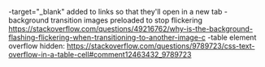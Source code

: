 -target="_blank" added to links so that they'll open in a new tab
-background transition images preloaded to stop flickering https://stackoverflow.com/questions/49216762/why-is-the-background-flashing-flickering-when-transitioning-to-another-image-c
-table element overflow hidden: https://stackoverflow.com/questions/9789723/css-text-overflow-in-a-table-cell#comment12463432_9789723
